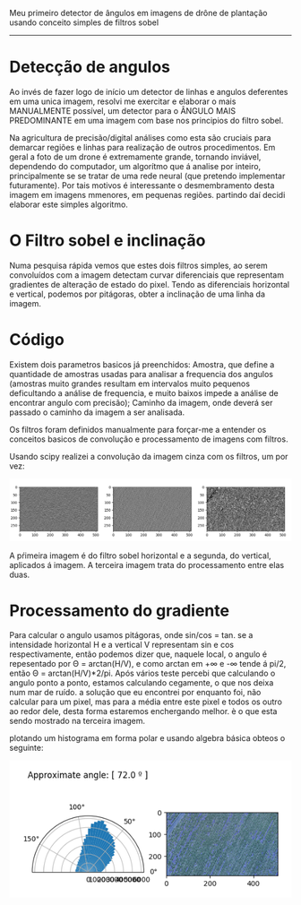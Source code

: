Meu primeiro detector de ângulos em imagens de drône de plantação usando conceito simples de filtros sobel
_____________________________________________________________________
# Detecção de angulos
Ao invés de fazer logo de início um detector de linhas e angulos deferentes em uma unica imagem, resolvi me exercitar e elaborar o mais MANUALMENTE possível, um detector para o ÂNGULO MAIS PREDOMINANTE em uma imagem com base nos principios do filtro sobel.

Na agricultura de precisão/digital análises como esta são cruciais para demarcar regiões e linhas para realização de outros procedimentos. Em geral a foto de um drone é extremamente grande, tornando inviável, dependendo do computador, um algorítmo que á analise por inteiro, principalmente se se tratar de uma rede neural (que pretendo implementar futuramente). Por tais motivos é interessante o desmembramento desta imagem em imagens mmenores, em pequenas regiões. partindo daí decidi elaborar este simples algoritmo.

# O Filtro sobel e inclinação
Numa pesquisa rápida vemos que estes dois filtros simples, ao serem convoluídos com a imagem detectam curvar diferenciais que representam gradientes de alteração de estado do pixel. Tendo as diferenciais horizontal e vertical, podemos por pitágoras, obter a inclinação de uma linha da imagem.

# Código
Existem dois parametros basicos já preenchidos: Amostra, que define a quantidade de amostras usadas para analisar a frequencia dos angulos (amostras muito grandes resultam em intervalos muito pequenos deficultando a análise de frequencia, e muito baixos impede a análise de encontrar angulo com precisão); 
Caminho da imagem, onde deverá ser passado o caminho da imagem a ser analisada.

Os filtros foram definidos manualmente para forçar-me a entender os conceitos basicos de convolução e processamento de imagens com filtros.

Usando scipy realizei a convolução da imagem cinza com os filtros, um por vez:

<img src="1.png" alt="drawing"/>

A pŕimeira imagem é do filtro sobel horizontal e a segunda, do vertical, aplicados á imagem. A terceira imagem trata do processamento entre elas duas.

# Processamento do gradiente
Para calcular o angulo usamos pitágoras, onde sin/cos = tan. se a intensidade horizontal H e a vertical V representam sin e cos respectivamente, então podemos dizer que, naquele local, o angulo é repesentado por Θ = arctan(H/V), e como arctan em +∞ e -∞ tende á pi/2, então Θ = arctan(H/V)*2/pi.
Após vários teste percebi que calculando o angulo ponto a ponto, estamos calculando cegamente, o que nos deixa num mar de ruído. a solução que eu encontrei por enquanto foi, não calcular para um pixel, mas para a média entre este pixel e todos os outro ao redor dele, desta forma estaremos enchergando melhor. è o que esta sendo mostrado na terceira imagem.

plotando um histograma em forma polar e usando algebra básica obteos o seguinte:

<img src="angulo1.png" alt="drawing"/>
